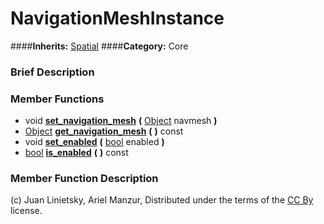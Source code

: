 #  NavigationMeshInstance  
####**Inherits:** [Spatial](class_spatial)
####**Category:** Core

###  Brief Description  


###  Member Functions 
  * void  **[set&#95;navigation&#95;mesh](#set_navigation_mesh)**  **(** [Object](class_object) navmesh  **)**
  * [Object](class_object)  **[get&#95;navigation&#95;mesh](#get_navigation_mesh)**  **(** **)** const
  * void  **[set&#95;enabled](#set_enabled)**  **(** [bool](class_bool) enabled  **)**
  * [bool](class_bool)  **[is&#95;enabled](#is_enabled)**  **(** **)** const

###  Member Function Description  


(c) Juan Linietsky, Ariel Manzur, Distributed under the terms of the [CC By](https://creativecommons.org/licenses/by/3.0/legalcode) license.
